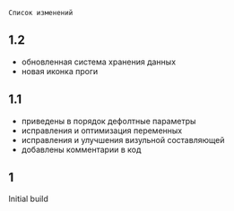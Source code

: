 `Список изменений`
## 1.2
- обновленная система хранения данных
- новая иконка проги

## 1.1
- приведены в порядок дефолтные параметры
- исправления и оптимизация переменных
- исправления и улучшения визульной составляющей
- добавлены комментарии в код

## 1
Initial build
